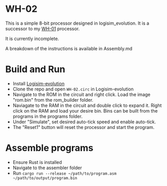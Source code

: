 # WH-02

This is a simple 8-bit processor designed in logisim_evolution.
It is a successor to my [WH-01](https://github.com/hodgeswt/WH-01) processor.

It is currently incomplete.

A breakdown of the instructions is available in Assembly.md

# Build and Run

- Install [Logisim-evolution](https://github.com/logisim-evolution/logisim-evolution)
- Clone the repo and open `WH-02.circ` in Logisim-evolution
- Navigate to the ROM in the circuit and right click. Load the image "rom.bin" from the rom_builder folder.
- Naviagate to the RAM in the circuit and double click to expand it. Right click on the RAM and load your desire
bin. Bins can be built from the programs in the programs folder.
- Under "Simulate", set desired auto-tick speed and enable auto-tick.
- The "Reset1" button will reset the processor and start the program.


# Assemble programs

- Ensure Rust is installed
- Navigate to the assembler folder
- Run `cargo run --release ~/path/to/program.asm ~/path/to/output/program.bin`